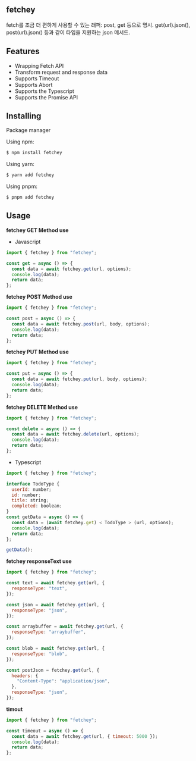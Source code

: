 ## fetchey

fetch를 조금 더 편하게 사용할 수 있는 래퍼: post, get 등으로 명시. get(url).json<T>(), post(url).json<T>() 등과 같이 타입을 지원하는 json 메서드.

## Features

- Wrapping Fetch API
- Transform request and response data
- Supports Timeout
- Supports Abort
- Supports the Typescript
- Supports the Promise API

## Installing

Package manager

Using npm:

```bash
$ npm install fetchey
```

Using yarn:

```bash
$ yarn add fetchey
```

Using pnpm:

```bash
$ pnpm add fetchey
```

## Usage

**fetchey GET Method use**

- Javascript

```js
import { fetchey } from "fetchey";

const get = async () => {
  const data = await fetchey.get(url, options);
  console.log(data);
  return data;
};
```

**fetchey POST Method use**

```js
import { fetchey } from "fetchey";

const post = async () => {
  const data = await fetchey.post(url, body, options);
  console.log(data);
  return data;
};
```

**fetchey PUT Method use**

```js
import { fetchey } from "fetchey";

const put = async () => {
  const data = await fetchey.put(url, body, options);
  console.log(data);
  return data;
};
```

**fetchey DELETE Method use**

```js
import { fetchey } from "fetchey";

const delete = async () => {
  const data = await fetchey.delete(url, options);
  console.log(data);
  return data;
};
```

- Typescript

```js
import { fetchey } from "fetchey";

interface TodoType {
  userId: number;
  id: number;
  title: string;
  completed: boolean;
}
const getData = async () => {
  const data = (await fetchey.get) < TodoType > (url, options);
  console.log(data);
  return data;
};

getData();
```

**fetchey responseText use**

```js
import { fetchey } from "fetchey";

const text = await fetchey.get(url, {
  responseType: "text",
});

const json = await fetchey.get(url, {
  responseType: "json",
});

const arraybuffer = await fetchey.get(url, {
  responseType: "arraybuffer",
});

const blob = await fetchey.get(url, {
  responseType: "blob",
});

const postJson = fetchey.get(url, {
  headers: {
    "Content-Type": "application/json",
  },
  responseType: "json",
});
```

**timout**

```js
import { fetchey } from "fetchey";

const timeout = async () => {
  const data = await fetchey.get(url, { timeout: 5000 });
  console.log(data);
  return data;
};
```
